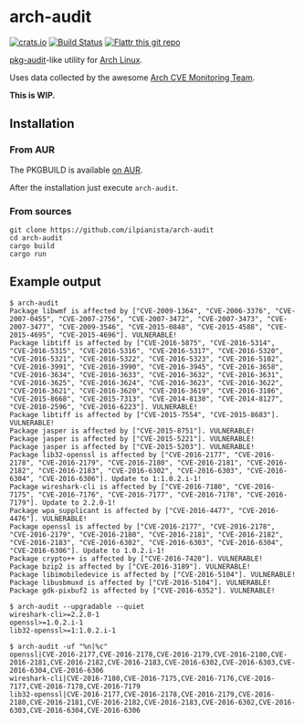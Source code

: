 # arch-audit

[![crats.io](https://img.shields.io/crates/v/arch-audit.svg)](https://crates.io/crates/arch-audit)
[![Build Status](https://travis-ci.org/ilpianista/arch-audit.svg?branch=master)](https://travis-ci.org/ilpianista/arch-audit)
[![Flattr this git repo](http://api.flattr.com/button/flattr-badge-large.png)](https://flattr.com/submit/auto?user_id=ilpianista&url=https://github.com/ilpianista/arch-audit&title=arch-audit&language=&tags=archlinux&category=software)

[pkg-audit](https://www.freebsd.org/cgi/man.cgi?query=pkg-audit&sektion=8)-like utility for [Arch Linux](https://archlinux.org).

Uses data collected by the awesome [Arch CVE Monitoring Team](https://wiki.archlinux.org/index.php/Arch_CVE_Monitoring_Team).

**This is WIP.**

## Installation

### From AUR

The PKGBUILD is available [on AUR](https://aur.archlinux.org/packages/arch-audit).

After the installation just execute `arch-audit`.

### From sources

    git clone https://github.com/ilpianista/arch-audit
    cd arch-audit
    cargo build
    cargo run

## Example output

    $ arch-audit
    Package libwmf is affected by ["CVE-2009-1364", "CVE-2006-3376", "CVE-2007-0455", "CVE-2007-2756", "CVE-2007-3472", "CVE-2007-3473", "CVE-2007-3477", "CVE-2009-3546", "CVE-2015-0848", "CVE-2015-4588", "CVE-2015-4695", "CVE-2015-4696"]. VULNERABLE!
    Package libtiff is affected by ["CVE-2016-5875", "CVE-2016-5314", "CVE-2016-5315", "CVE-2016-5316", "CVE-2016-5317", "CVE-2016-5320", "CVE-2016-5321", "CVE-2016-5322", "CVE-2016-5323", "CVE-2016-5102", "CVE-2016-3991", "CVE-2016-3990", "CVE-2016-3945", "CVE-2016-3658", "CVE-2016-3634", "CVE-2016-3633", "CVE-2016-3632", "CVE-2016-3631", "CVE-2016-3625", "CVE-2016-3624", "CVE-2016-3623", "CVE-2016-3622", "CVE-2016-3621", "CVE-2016-3620", "CVE-2016-3619", "CVE-2016-3186", "CVE-2015-8668", "CVE-2015-7313", "CVE-2014-8130", "CVE-2014-8127", "CVE-2010-2596", "CVE-2016-6223"]. VULNERABLE!
    Package libtiff is affected by ["CVE-2015-7554", "CVE-2015-8683"]. VULNERABLE!
    Package jasper is affected by ["CVE-2015-8751"]. VULNERABLE!
    Package jasper is affected by ["CVE-2015-5221"]. VULNERABLE!
    Package jasper is affected by ["CVE-2015-5203"]. VULNERABLE!
    Package lib32-openssl is affected by ["CVE-2016-2177", "CVE-2016-2178", "CVE-2016-2179", "CVE-2016-2180", "CVE-2016-2181", "CVE-2016-2182", "CVE-2016-2183", "CVE-2016-6302", "CVE-2016-6303", "CVE-2016-6304", "CVE-2016-6306"]. Update to 1:1.0.2.i-1!
    Package wireshark-cli is affected by ["CVE-2016-7180", "CVE-2016-7175", "CVE-2016-7176", "CVE-2016-7177", "CVE-2016-7178", "CVE-2016-7179"]. Update to 2.2.0-1!
    Package wpa_supplicant is affected by ["CVE-2016-4477", "CVE-2016-4476"]. VULNERABLE!
    Package openssl is affected by ["CVE-2016-2177", "CVE-2016-2178", "CVE-2016-2179", "CVE-2016-2180", "CVE-2016-2181", "CVE-2016-2182", "CVE-2016-2183", "CVE-2016-6302", "CVE-2016-6303", "CVE-2016-6304", "CVE-2016-6306"]. Update to 1.0.2.i-1!
    Package crypto++ is affected by ["CVE-2016-7420"]. VULNERABLE!
    Package bzip2 is affected by ["CVE-2016-3189"]. VULNERABLE!
    Package libimobiledevice is affected by ["CVE-2016-5104"]. VULNERABLE!
    Package libusbmuxd is affected by ["CVE-2016-5104"]. VULNERABLE!
    Package gdk-pixbuf2 is affected by ["CVE-2016-6352"]. VULNERABLE!

    $ arch-audit --upgradable --quiet
    wireshark-cli>=2.2.0-1
    openssl>=1.0.2.i-1
    lib32-openssl>=1:1.0.2.i-1

    $ arch-audit -uf "%n|%c"
    openssl|CVE-2016-2177,CVE-2016-2178,CVE-2016-2179,CVE-2016-2180,CVE-2016-2181,CVE-2016-2182,CVE-2016-2183,CVE-2016-6302,CVE-2016-6303,CVE-2016-6304,CVE-2016-6306
    wireshark-cli|CVE-2016-7180,CVE-2016-7175,CVE-2016-7176,CVE-2016-7177,CVE-2016-7178,CVE-2016-7179
    lib32-openssl|CVE-2016-2177,CVE-2016-2178,CVE-2016-2179,CVE-2016-2180,CVE-2016-2181,CVE-2016-2182,CVE-2016-2183,CVE-2016-6302,CVE-2016-6303,CVE-2016-6304,CVE-2016-6306

